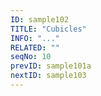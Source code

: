 ```yaml
---
ID: sample102
TITLE: "Cubicles"
INFO: "..."
RELATED: ""
seqNo: 10
prevID: sample101a
nextID: sample103
---
```

